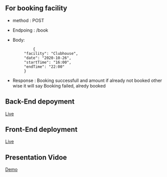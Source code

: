 
## For booking facility
 
 * method : POST
 * Endpoing : /book
 * Body:
       
                {
            "facility": "Clubhouse",
            "date": "2020-10-26",
            "startTime": "16:00",
            "endTime": "22:00"
            }
 * Response : Booking successfull and amount if already not booked other wise it will say Booking failed, alredy booked

## Back-End depoyment
[Live](https://facilitybooking-rxhl.onrender.com)


## Front-End deployment
[Live](https://glistening-treacle-639a22.netlify.app/)

## Presentation Vidoe
[Demo](https://drive.google.com/file/d/10-hpa4GQYE6OO2phPwmZCIwFFy8Q8ShR/view?usp=sharing)
